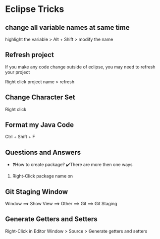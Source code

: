 # Eclipse Tricks

## change all variable names at same time
highlight the variable > Alt + Shift > modify the name

## Refresh project
If you make any code change outside of eclipse, you may need to refresh your project

Right click project name > refresh

## Change Character Set
Right click 

## Format my Java Code
Ctrl + Shift + F

## Questions and Answers
* ❓How to create package?
✔️There are more then one ways
1. Right-Click package name on 

## Git Staging Window
Window ⟹ Show View ⟹ Other ⟹ Git ⟹ Git Staging

## Generate Getters and Setters
Right-Click in Editor Window > Source > Generate getters and setters